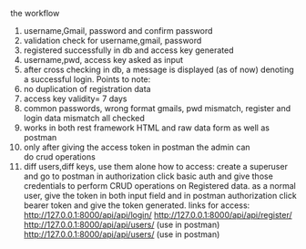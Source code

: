 the workflow
1) username,Gmail, password and confirm password
2) validation check for username,gmail, password
3) registered successfully in db and access key generated
4) username,pwd, access key asked as input 
5) after cross checking in db, a message is displayed (as of now) denoting a successful login.
Points to note:
1) no duplication of registration data
2) access key validity= 7 days
3) common passwords, wrong format gmails, pwd mismatch, register and login data mismatch all checked
4) works in both rest framework HTML and raw data form as well as postman
5) only after giving the access token in postman the admin can do crud operations
6) diff users,diff keys, use them alone
how to access:
create a superuser and go to postman in authorization click basic auth and give those credentials to perform CRUD operations on Registered data.
as a normal user, give the token in both input field and in postman authorization click bearer token and give the token generated.
links for access:
http://127.0.0.1:8000/api/api/login/
http://127.0.0.1:8000/api/api/register/
http://127.0.0.1:8000/api/api/users/ (use in postman)
http://127.0.0.1:8000/api/api/users/<id> (use in postman)
